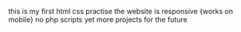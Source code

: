 this is my first html css practise 
the website is responsive {works on mobile}
no php scripts yet
more projects for the future



